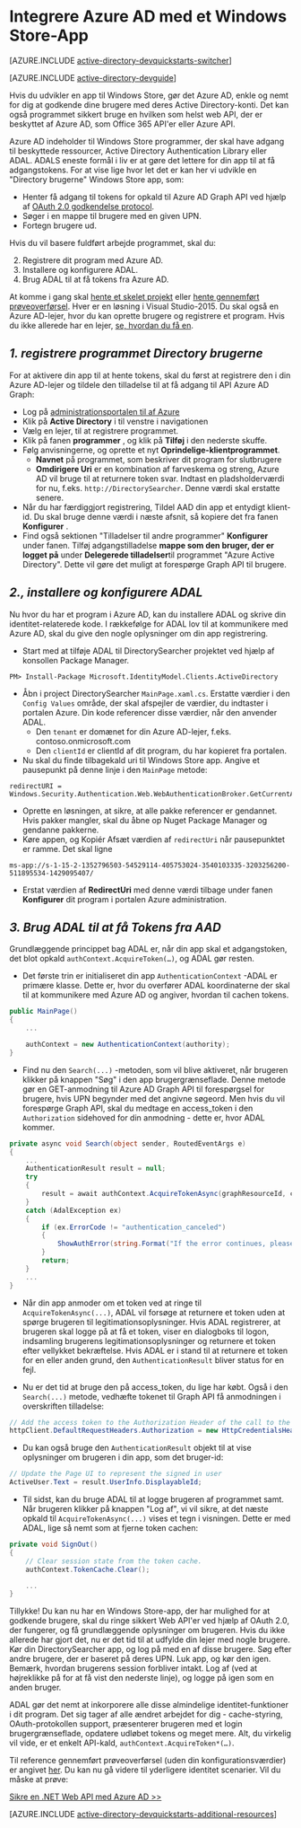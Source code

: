 <properties
    pageTitle="Azure AD Windows Store Introduktion | Microsoft Azure"
    description="Sådan oprettes en Windows Store-program, der integreres med Azure AD til logon og Azure AD-opkald beskyttet API'er ved hjælp af OAuth."
    services="active-directory"
    documentationCenter="windows"
    authors="dstrockis"
    manager="mbaldwin"
    editor=""/>

<tags
    ms.service="active-directory"
    ms.workload="identity"
    ms.tgt_pltfrm="mobile-windows-store"
    ms.devlang="dotnet"
    ms.topic="article"
    ms.date="09/16/2016"
    ms.author="dastrock"/>


# <a name="integrate-azure-ad-with-a-windows-store-app"></a>Integrere Azure AD med et Windows Store-App

[AZURE.INCLUDE [active-directory-devquickstarts-switcher](../../includes/active-directory-devquickstarts-switcher.md)]

[AZURE.INCLUDE [active-directory-devguide](../../includes/active-directory-devguide.md)]

Hvis du udvikler en app til Windows Store, gør det Azure AD, enkle og nemt for dig at godkende dine brugere med deres Active Directory-konti.  Det kan også programmet sikkert bruge en hvilken som helst web API, der er beskyttet af Azure AD, som Office 365 API'er eller Azure API.

Azure AD indeholder til Windows Store programmer, der skal have adgang til beskyttede ressourcer, Active Directory Authentication Library eller ADAL.  ADALS eneste formål i liv er at gøre det lettere for din app til at få adgangstokens.  For at vise lige hvor let det er kan her vi udvikle en "Directory brugerne" Windows Store app, som:

-   Henter få adgang til tokens for opkald til Azure AD Graph API ved hjælp af [OAuth 2.0 godkendelse protocol](https://msdn.microsoft.com/library/azure/dn645545.aspx).
-   Søger i en mappe til brugere med en given UPN.
-   Fortegn brugere ud.

Hvis du vil basere fuldført arbejde programmet, skal du:

2. Registrere dit program med Azure AD.
3. Installere og konfigurere ADAL.
5. Brug ADAL til at få tokens fra Azure AD.

At komme i gang skal [hente et skelet projekt](https://github.com/AzureADQuickStarts/NativeClient-WindowsStore/archive/skeleton.zip) eller [hente gennemført prøveoverførsel](https://github.com/AzureADQuickStarts/NativeClient-WindowsStore/archive/complete.zip).  Hver er en løsning i Visual Studio-2015.  Du skal også en Azure AD-lejer, hvor du kan oprette brugere og registrere et program.  Hvis du ikke allerede har en lejer, [se, hvordan du få en](active-directory-howto-tenant.md).

## <a name="1-register-the-directory-searcher-application"></a>*1. registrere programmet Directory brugerne*
For at aktivere din app til at hente tokens, skal du først at registrere den i din Azure AD-lejer og tildele den tilladelse til at få adgang til API Azure AD Graph:

-   Log på [administrationsportalen til af Azure](https://manage.windowsazure.com)
-   Klik på **Active Directory** i til venstre i navigationen
-   Vælg en lejer, til at registrere programmet.
-   Klik på fanen **programmer** , og klik på **Tilføj** i den nederste skuffe.
-   Følg anvisningerne, og oprette et nyt **Oprindelige-klientprogrammet**.
    -   **Navnet** på programmet, som beskriver dit program for slutbrugere
    -   **Omdirigere Uri** er en kombination af farveskema og streng, Azure AD vil bruge til at returnere token svar.  Indtast en pladsholderværdi for nu, f.eks. `http://DirectorySearcher`.  Denne værdi skal erstatte senere.
-   Når du har færdiggjort registrering, Tildel AAD din app et entydigt klient-id.  Du skal bruge denne værdi i næste afsnit, så kopiere det fra fanen **Konfigurer** .
- Find også sektionen "Tilladelser til andre programmer" **Konfigurer** under fanen.  Tilføj adgangstilladelse **mappe som den bruger, der er logget på** under **Delegerede tilladelser**til programmet "Azure Active Directory".  Dette vil gøre det muligt at forespørge Graph API til brugere.

## <a name="2-install--configure-adal"></a>*2., installere og konfigurere ADAL*
Nu hvor du har et program i Azure AD, kan du installere ADAL og skrive din identitet-relaterede kode.  I rækkefølge for ADAL lov til at kommunikere med Azure AD, skal du give den nogle oplysninger om din app registrering.
-   Start med at tilføje ADAL til DirectorySearcher projektet ved hjælp af konsollen Package Manager.

```
PM> Install-Package Microsoft.IdentityModel.Clients.ActiveDirectory
```

-   Åbn i project DirectorySearcher `MainPage.xaml.cs`.  Erstatte værdier i den `Config Values` område, der skal afspejler de værdier, du indtaster i portalen Azure.  Din kode referencer disse værdier, når den anvender ADAL.
    -   Den `tenant` er domænet for din Azure AD-lejer, f.eks. contoso.onmicrosoft.com
    -   Den `clientId` er clientId af dit program, du har kopieret fra portalen.
-   Nu skal du finde tilbagekald uri til Windows Store app.  Angive et pausepunkt på denne linje i den `MainPage` metode:

```
redirectURI = Windows.Security.Authentication.Web.WebAuthenticationBroker.GetCurrentApplicationCallbackUri();
```
- Oprette en løsningen, at sikre, at alle pakke referencer er gendannet.  Hvis pakker mangler, skal du åbne op Nuget Package Manager og gendanne pakkerne.
- Køre appen, og Kopiér Afsæt værdien af `redirectUri` når pausepunktet er ramme.  Det skal ligne

```
ms-app://s-1-15-2-1352796503-54529114-405753024-3540103335-3203256200-511895534-1429095407/
```

- Erstat værdien af **RedirectUri** med denne værdi tilbage under fanen **Konfigurer** dit program i portalen Azure administration.  

## <a name="3--use-adal-to-get-tokens-from-aad"></a>*3. Brug ADAL til at få Tokens fra AAD*
Grundlæggende princippet bag ADAL er, når din app skal et adgangstoken, det blot opkald `authContext.AcquireToken(…)`, og ADAL gør resten.  

-   Det første trin er initialiseret din app `AuthenticationContext` -ADAL er primære klasse.  Dette er, hvor du overfører ADAL koordinaterne der skal til at kommunikere med Azure AD og angiver, hvordan til cachen tokens.

```C#
public MainPage()
{
    ...

    authContext = new AuthenticationContext(authority);
}
```

- Find nu den `Search(...)` -metoden, som vil blive aktiveret, når brugeren klikker på knappen "Søg" i den app brugergrænseflade.  Denne metode gør en GET-anmodning til Azure AD Graph API til forespørgsel for brugere, hvis UPN begynder med det angivne søgeord.  Men hvis du vil forespørge Graph API, skal du medtage en access_token i den `Authorization` sidehoved for din anmodning - dette er, hvor ADAL kommer.

```C#
private async void Search(object sender, RoutedEventArgs e)
{
    ...
    AuthenticationResult result = null;
    try
    {
        result = await authContext.AcquireTokenAsync(graphResourceId, clientId, redirectURI, new PlatformParameters(PromptBehavior.Auto, false));
    }
    catch (AdalException ex)
    {
        if (ex.ErrorCode != "authentication_canceled")
        {
            ShowAuthError(string.Format("If the error continues, please contact your administrator.\n\nError: {0}\n\nError Description:\n\n{1}", ex.ErrorCode, ex.Message));
        }
        return;
    }
    ...
}
```
- Når din app anmoder om et token ved at ringe til `AcquireTokenAsync(...)`, ADAL vil forsøge at returnere et token uden at spørge brugeren til legitimationsoplysninger.  Hvis ADAL registrerer, at brugeren skal logge på at få et token, viser en dialogboks til logon, indsamling brugerens legitimationsoplysninger og returnere et token efter vellykket bekræftelse.  Hvis ADAL er i stand til at returnere et token for en eller anden grund, den `AuthenticationResult` bliver status for en fejl.

- Nu er det tid at bruge den på access_token, du lige har købt.  Også i den `Search(...)` metode, vedhæfte tokenet til Graph API få anmodningen i overskriften tilladelse:

```C#
// Add the access token to the Authorization Header of the call to the Graph API, and call the Graph API.
httpClient.DefaultRequestHeaders.Authorization = new HttpCredentialsHeaderValue("Bearer", result.AccessToken);

```
- Du kan også bruge den `AuthenticationResult` objekt til at vise oplysninger om brugeren i din app, som det bruger-id:

```C#
// Update the Page UI to represent the signed in user
ActiveUser.Text = result.UserInfo.DisplayableId;
```
- Til sidst, kan du bruge ADAL til at logge brugeren af programmet samt.  Når brugeren klikker på knappen "Log af", vi vil sikre, at det næste opkald til `AcquireTokenAsync(...)` vises et tegn i visningen.  Dette er med ADAL, lige så nemt som at fjerne token cachen:

```C#
private void SignOut()
{
    // Clear session state from the token cache.
    authContext.TokenCache.Clear();

    ...
}
```

Tillykke! Du kan nu har en Windows Store-app, der har mulighed for at godkende brugere, skal du ringe sikkert Web API'er ved hjælp af OAuth 2.0, der fungerer, og få grundlæggende oplysninger om brugeren.  Hvis du ikke allerede har gjort det, nu er det tid til at udfylde din lejer med nogle brugere.  Kør din DirectorySearcher app, og log på med en af disse brugere.  Søg efter andre brugere, der er baseret på deres UPN.  Luk app, og kør den igen.  Bemærk, hvordan brugerens session forbliver intakt.  Log af (ved at højreklikke på for at få vist den nederste linje), og logge på igen som en anden bruger.

ADAL gør det nemt at inkorporere alle disse almindelige identitet-funktioner i dit program.  Det sig tager af alle ændret arbejdet for dig - cache-styring, OAuth-protokollen support, præsenterer brugeren med et login brugergrænseflade, opdatere udløbet tokens og meget mere.  Alt, du virkelig vil vide, er et enkelt API-kald, `authContext.AcquireToken*(…)`.

Til reference gennemført prøveoverførsel (uden din konfigurationsværdier) er angivet [her](https://github.com/AzureADQuickStarts/NativeClient-WindowsStore/archive/complete.zip).  Du kan nu gå videre til yderligere identitet scenarier.  Vil du måske at prøve:

[Sikre en .NET Web API med Azure AD >>](active-directory-devquickstarts-webapi-dotnet.md)

[AZURE.INCLUDE [active-directory-devquickstarts-additional-resources](../../includes/active-directory-devquickstarts-additional-resources.md)]
